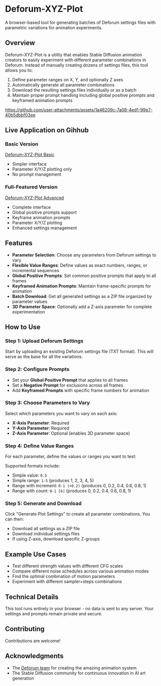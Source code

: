 # Deforum-XYZ-Plot

A browser-based tool for generating batches of Deforum settings files with parametric variations for animation experiments.

## Overview

Deforum-XYZ-Plot is a utility that enables Stable Diffusion animation creators to easily experiment with different parameter combinations in Deforum. Instead of manually creating dozens of settings files, this tool allows you to:

1. Define parameter ranges on X, Y, and optionally Z axes
2. Automatically generate all parameter combinations
3. Download the resulting settings files individually or as a batch
4. Maintain proper prompt handling including global positive prompts and keyframed animation prompts

https://github.com/user-attachments/assets/1a46209c-7a08-4ed1-99e7-40b5dbbf03ee

## Live Application on Gihhub

### **Basic Version**
[Deforum-XYZ-Plot Basic](https://duiceburger.github.io/Deforum-XYZ-Plot/deforum-xyz-simple.html)
- Simpler interface
- Parameter X/Y/Z plotting only
- No prompt management

### **Full-Featured Version**
[Deforum-XYZ-Plot Advanced](https://duiceburger.github.io/Deforum-XYZ-Plot/deforum-xyz-advanced.html)
- Complete interface
- Global positive prompts support
- Keyframe animation prompts
- Parameter X/Y/Z plotting
- Enhanced settings management

## Features

- **Parameter Selection**: Choose any parameters from Deforum settings to vary
- **Flexible Value Ranges**: Define values as exact numbers, ranges, or incremental sequences
- **Global Positive Prompts**: Set common positive prompts that apply to all frames
- **Keyframed Animation Prompts**: Maintain frame-specific prompts for animation
- **Batch Download**: Get all generated settings as a ZIP file organized by parameter values
- **3D Parameter Space**: Optionally add a Z-axis parameter for complete experimentation

## How to Use

### Step 1: Upload Deforum Settings

Start by uploading an existing Deforum settings file (TXT format). This will serve as the base for all the variations.

### Step 2: Configure Prompts

- Set your **Global Positive Prompt** that applies to all frames
- Set a **Negative Prompt** for exclusions across all frames
- Add **Keyframed Prompts** with specific frame numbers for animation

### Step 3: Choose Parameters to Vary

Select which parameters you want to vary on each axis:
- **X-Axis Parameter**: Required
- **Y-Axis Parameter**: Required
- **Z-Axis Parameter**: Optional (enables 3D parameter space)

### Step 4: Define Value Ranges

For each parameter, define the values or ranges you want to test:

Supported formats include:
- Simple value: `0.5`
- Simple range: `1-5` (produces 1, 2, 3, 4, 5)
- Range with increment: `0-1 (+0.2)` (produces 0, 0.2, 0.4, 0.6, 0.8, 1)
- Range with count: `0-1 [6]` (produces 0, 0.2, 0.4, 0.6, 0.8, 1)

### Step 5: Generate and Download

Click "Generate Plot Settings" to create all parameter combinations. You can then:
- Download all settings as a ZIP file
- Download individual settings files
- If using Z-axis, download specific Z-groups

## Example Use Cases

- Test different strength values with different CFG scales
- Compare different noise schedules across various animation modes
- Find the optimal combination of motion parameters
- Experiment with different sampler+steps combinations

## Technical Details

This tool runs entirely in your browser - no data is sent to any server. Your settings and prompts remain private and secure.

## Contributing

Contributions are welcome!

## Acknowledgments

- The [Deforum team](https://github.com/deforum-art/deforum-stable-diffusion) for creating the amazing animation system
- The Stable Diffusion community for continuous innovation in AI art generation
